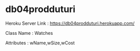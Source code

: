 # db04prodduturi


Heroku Server Link : https://db04prodduturi.herokuapp.com/

Class Name : Watches

Attributes : wName,wSize,wCost
